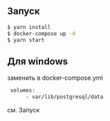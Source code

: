 ## Запуск

```bash
$ yarn install
$ docker-compose up -d
$ yarn start
```

## Для windows

заменить в docker-compose.yml

```bash
 volumes:
      - var/lib/postgresql/data
```

см. Запуск
